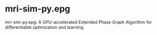 # mri-sim-py.epg
mri-sim-py.epg: A GPU-accelerated Extended Phase Graph Algorithm for differentiable optimization and learning
